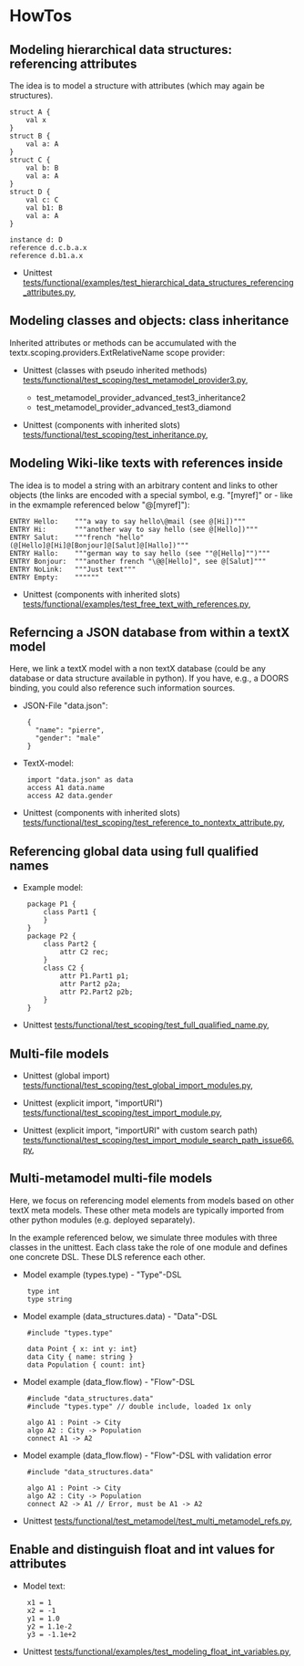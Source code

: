 # HowTos

## Modeling hierarchical data structures: referencing attributes

The idea is to model a structure with attributes (which may again be 
structures).

    struct A {
        val x
    }
    struct B {
        val a: A
    }
    struct C {
        val b: B
        val a: A
    }
    struct D {
        val c: C
        val b1: B
        val a: A
    }
    
    instance d: D
    reference d.c.b.a.x
    reference d.b1.a.x

 * Unittest 
   [tests/functional/examples/test_hierarchical_data_structures_referencing_attributes.py](https://github.com/igordejanovic/textX/blob/master/tests/functional/examples/test_hierarchical_data_structures_referencing_attributes.py),

## Modeling classes and objects: class inheritance

Inherited attributes or methods can be accumulated with the 
textx.scoping.providers.ExtRelativeName scope provider:

 * Unittest (classes with pseudo inherited methods)
   [tests/functional/test_scoping/test_metamodel_provider3.py](https://github.com/igordejanovic/textX/blob/master/tests/functional/test_scoping/test_metamodel_provider3.py),
    * test_metamodel_provider_advanced_test3_inheritance2
    * test_metamodel_provider_advanced_test3_diamond

 * Unittest (components with inherited slots)
   [tests/functional/test_scoping/test_inheritance.py](https://github.com/igordejanovic/textX/blob/master/tests/functional/test_scoping/test_inheritance.py),


## Modeling Wiki-like texts with references inside

The idea is to model a string with an arbitrary content and links to other
objects (the links are encoded with a special symbol, e.g. "[myref]" or - 
like in the exmample referenced below "@[myref]"):

    ENTRY Hello:    """a way to say hello\@mail (see @[Hi])"""
    ENTRY Hi:       """another way to say hello (see @[Hello])"""
    ENTRY Salut:    """french "hello" (@[Hello]@[Hi]@[Bonjour]@[Salut]@[Hallo])"""
    ENTRY Hallo:    """german way to say hello (see ""@[Hello]"")"""
    ENTRY Bonjour:  """another french "\@@[Hello]", see @[Salut]"""
    ENTRY NoLink:   """Just text"""
    ENTRY Empty:    """"""

 * Unittest (components with inherited slots)
   [tests/functional/examples/test_free_text_with_references.py](https://github.com/igordejanovic/textX/blob/master/tests/functional/examples/test_free_text_with_references.py),


## Referncing a JSON database from within a textX model

Here, we link a textX model with a non textX database (could be any database
or data structure available in python). If you have, e.g., a DOORS binding,
you could also reference such information sources.

 * JSON-File "data.json":
 
        {
          "name": "pierre",
          "gender": "male"
        }
 
 * TextX-model:

        import "data.json" as data
        access A1 data.name
        access A2 data.gender


 * Unittest (components with inherited slots)
   [tests/functional/test_scoping/test_reference_to_nontextx_attribute.py](https://github.com/igordejanovic/textX/blob/master/tests/functional/test_scoping/test_reference_to_nontextx_attribute.py),

## Referencing global data using full qualified names

 * Example model:

        package P1 {
            class Part1 {
            }
        }
        package P2 {
            class Part2 {
                attr C2 rec;
            }
            class C2 {
                attr P1.Part1 p1;
                attr Part2 p2a;
                attr P2.Part2 p2b;
            }
        }

 * Unittest
   [tests/functional/test_scoping/test_full_qualified_name.py](https://github.com/igordejanovic/textX/blob/master/tests/functional/test_scoping/test_full_qualified_name.py),


## Multi-file models

 * Unittest (global import)
   [tests/functional/test_scoping/test_global_import_modules.py](https://github.com/igordejanovic/textX/blob/master/tests/functional/test_scoping/test_global_import_modules.py),

 * Unittest (explicit import, "importURI")
   [tests/functional/test_scoping/test_import_module.py](https://github.com/igordejanovic/textX/blob/master/tests/functional/test_scoping/test_import_module.py),

 * Unittest (explicit import, "importURI" with custom search path)
   [tests/functional/test_scoping/test_import_module_search_path_issue66.py](https://github.com/igordejanovic/textX/blob/master/tests/functional/test_scoping/test_import_module_search_path_issue66.py),


## Multi-metamodel multi-file models

Here, we focus on referencing model elements from models based on other textX 
meta models. These other meta models are typically imported from other python
modules (e.g. deployed separately).

In the example referenced below, we simulate three modules with three classes
in the unittest. Each class take the role of one module and defines one
concrete DSL. These DLS reference each other.

 * Model example (types.type) - "Type"-DSL

        type int
        type string 

 * Model example (data_structures.data) - "Data"-DSL

        #include "types.type"

        data Point { x: int y: int}
        data City { name: string }
        data Population { count: int}

 * Model example (data_flow.flow) - "Flow"-DSL

        #include "data_structures.data"
        #include "types.type" // double include, loaded 1x only
        
        algo A1 : Point -> City
        algo A2 : City -> Population
        connect A1 -> A2

 * Model example (data_flow.flow) - "Flow"-DSL with validation error

        #include "data_structures.data"
        
        algo A1 : Point -> City
        algo A2 : City -> Population
        connect A2 -> A1 // Error, must be A1 -> A2

 * Unittest
   [tests/functional/test_metamodel/test_multi_metamodel_refs.py](https://github.com/igordejanovic/textX/blob/master/tests/functional/test_metamodel/test_multi_metamodel_refs.py),

## Enable and distinguish float and int values for attributes

 * Model text:
 
        x1 = 1
        x2 = -1
        y1 = 1.0
        y2 = 1.1e-2
        y3 = -1.1e+2

 * Unittest 
   [tests/functional/examples/test_modeling_float_int_variables.py](https://github.com/igordejanovic/textX/blob/master/tests/functional/examples/test_modeling_float_int_variables.py),
